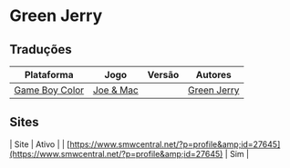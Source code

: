 # Green Jerry

## Traduções

| Plataforma | Jogo | Versão | Autores |
| ----------- | ----------- | ----------- | ----------- |
| [Game Boy Color](../../traducoes/game-boy-color/) | [Joe &amp; Mac](../../traducoes/game-boy-color/joe-mac_green-jerry/) |  | [Green Jerry](../../autores/green-jerry/) |

## Sites

| Site | Ativo |
| [https://www.smwcentral.net/?p=profile&amp;id=27645](https://www.smwcentral.net/?p=profile&amp;id=27645) | Sim |